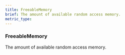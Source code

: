 ```yaml
---
title: FreeableMemory
brief: The amount of available random access memory.
metric_type:
---
```

### FreeableMemory

The amount of available random access memory.
